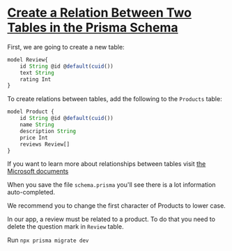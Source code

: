# [Create a Relation Between Two Tables in the Prisma Schema](prisma-create-a-relation-between-two-tables-in-the-prisma-schema)

<TimeStamp start="0:12" end="0:25">

First, we are going to create a new table:

```jsx
model Review{
    id String @id @default(cuid())
    text String
    rating Int
}
```

</TimeStamp>

<TimeStamp start="0:38" end="0:50">

To create relations between tables, add the following to the `Products` table: 

```jsx
model Product {
    id String @id @default(cuid())
    name String
    description String 
    price Int
    reviews Review[]
}
```

</TimeStamp>

<TimeStamp start="0:54" end="0:58">

If you want to learn more about relationships between tables visit [the Microsoft documents](https://docs.microsoft.com/en-us/office/troubleshoot/access/define-table-relationships#:~:text=A%20one%2Dto%2Dmany%20relationship,one%2Dto%2Dmany%20relationship.)

</TimeStamp>

<TimeStamp start="1:00" end="1:06">

When you save the file `schema.prisma` you'll see there is a lot information auto-completed.

</TimeStamp>

<TimeStamp start="1:19" end="1:22">

We recommend you to change the first character of Products to lower case.

</TimeStamp>

<TimeStamp start="1:30" end="1:37">

In our app, a review must be related to a product. To do that you need to delete the question mark in `Review` table.

</TimeStamp>

<TimeStamp start="1:54" end="2:00">

Run `npx prisma migrate dev` 

</TimeStamp>


